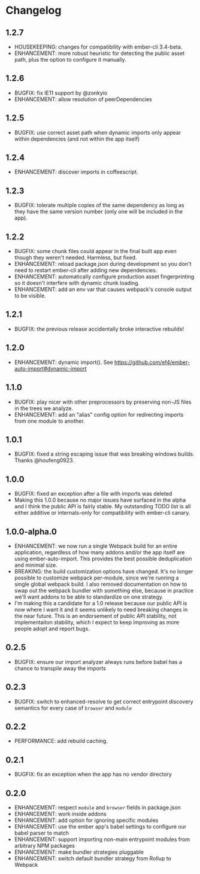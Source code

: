 # Changelog

## 1.2.7
 - HOUSEKEEPING: changes for compatibility with ember-cli 3.4-beta.
 - ENHANCEMENT: more robust heuristic for detecting the public asset path, plus the option to configure it manually.

## 1.2.6
 - BUGFIX: fix IE11 support by @zonkyio
 - ENHANCEMENT: allow resolution of peerDependencies

## 1.2.5
 - BUGFIX: use correct asset path when dynamic imports only appear within dependencies (and not within the app itself)

## 1.2.4
 - ENHANCEMENT: discover imports in coffeescript.

## 1.2.3

 - BUGFIX: tolerate multiple copies of the same dependency as long as they have the same version number (only one will be included in the app).

## 1.2.2
 - BUGFIX: some chunk files could appear in the final built app even though they weren't needed. Harmless, but fixed.
 - ENHANCEMENT: reload package.json during development so you don't need to restart ember-cli after adding new dependencies.
 - ENHANCEMENT: automatically configure production asset fingerprinting so it doesn't interfere with dynamic chunk loading.
 - ENHANCEMENT: add an env var that causes webpack's console output to be visible.

## 1.2.1
 - BUGFIX: the previous release accidentally broke interactive rebuilds!

## 1.2.0
 - ENHANCEMENT: dynamic import(). See https://github.com/ef4/ember-auto-import#dynamic-import

## 1.1.0
 - BUGFIX: play nicer with other preprocessors by preserving non-JS files in the trees we analyze.
 - ENHANCEMENT: add an "alias" config option for redirecting imports from one module to another.

## 1.0.1
 - BUGFIX: fixed a string escaping issue that was breaking windows builds. Thanks @houfeng0923.

## 1.0.0
 - BUGFIX: fixed an exception after a file with imports was deleted
 - Making this 1.0.0 because no major issues have surfaced in the alpha and I think the public API is fairly stable. My outstanding TODO list is all either additive or internals-only for compatibility with ember-cli canary.

## 1.0.0-alpha.0
 - ENHANCEMENT: we now run a single Webpack build for an entire application, regardless of how many addons and/or the app itself are using ember-auto-import. This provides the best possible deduplication and minimal size.
 - BREAKING: the build customization options have changed. It's no longer possible to customize webpack per-module, since we're running a single global webpack build. I also removed documentation on how to swap out the webpack bundler with something else, because in practice we'll want addons to be able to standardize on one strategy.
 - I'm making this a candidate for a 1.0 release because our public API is now where I want it and it seems unlikely to need breaking changes in the near future. This is an endorsement of public API stability, not implementaiton stability, which I expect to keep improving as more people adopt and report bugs.

## 0.2.5
 - BUGFIX: ensure our import analyzer always runs before babel has a chance to transpile away the imports

## 0.2.3
 - BUGFIX: switch to enhanced-resolve to get correct entrypoint discovery semantics for every case of `browser` and `module`

## 0.2.2
 - PERFORMANCE: add rebuild caching.

## 0.2.1

 - BUGFIX: fix an exception when the app has no vendor directory

## 0.2.0

 - ENHANCEMENT: respect `module` and `browser` fields in package.json
 - ENHANCEMENT: work inside addons
 - ENHANCEMENT: add option for ignoring specific modules
 - ENHANCEMENT: use the ember app's babel settings to configure our babel parser to match
 - ENHANCEMENT: support importing non-main entrypoint modules from arbitrary NPM packages
 - ENHANCEMENT: make bundler strategies pluggable
 - ENHANCEMENT: switch default bundler strategy from Rollup to Webpack
